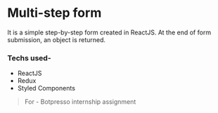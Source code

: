 # Multi-step form

It is a simple step-by-step form created in ReactJS.
At the end of form submission, an object is returned.

### Techs used-
- ReactJS
- Redux
- Styled Components

> For - Botpresso internship assignment
